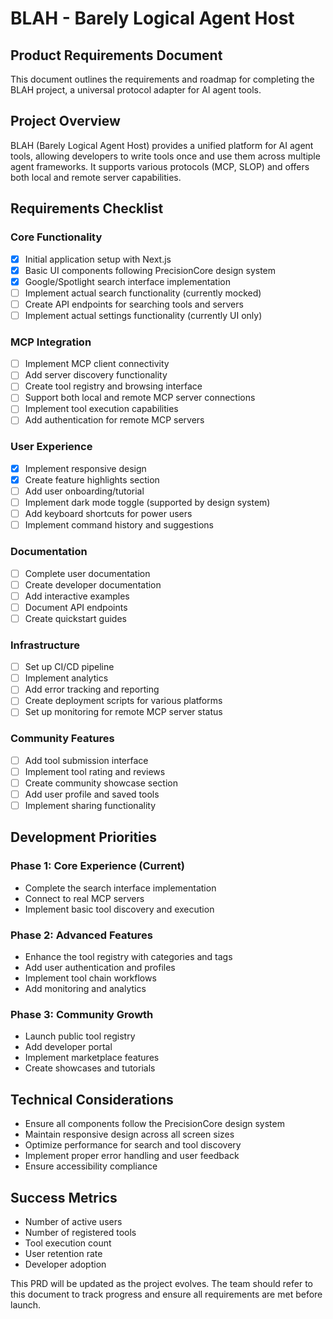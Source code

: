 # BLAH - Barely Logical Agent Host
## Product Requirements Document

This document outlines the requirements and roadmap for completing the BLAH project, a universal protocol adapter for AI agent tools.

## Project Overview
BLAH (Barely Logical Agent Host) provides a unified platform for AI agent tools, allowing developers to write tools once and use them across multiple agent frameworks. It supports various protocols (MCP, SLOP) and offers both local and remote server capabilities.

## Requirements Checklist

### Core Functionality
- [x] Initial application setup with Next.js
- [x] Basic UI components following PrecisionCore design system
- [x] Google/Spotlight search interface implementation
- [ ] Implement actual search functionality (currently mocked)
- [ ] Create API endpoints for searching tools and servers
- [ ] Implement actual settings functionality (currently UI only)

### MCP Integration
- [ ] Implement MCP client connectivity
- [ ] Add server discovery functionality
- [ ] Create tool registry and browsing interface
- [ ] Support both local and remote MCP server connections
- [ ] Implement tool execution capabilities
- [ ] Add authentication for remote MCP servers

### User Experience
- [x] Implement responsive design
- [x] Create feature highlights section
- [ ] Add user onboarding/tutorial
- [ ] Implement dark mode toggle (supported by design system)
- [ ] Add keyboard shortcuts for power users
- [ ] Implement command history and suggestions

### Documentation
- [ ] Complete user documentation
- [ ] Create developer documentation
- [ ] Add interactive examples
- [ ] Document API endpoints
- [ ] Create quickstart guides

### Infrastructure
- [ ] Set up CI/CD pipeline
- [ ] Implement analytics
- [ ] Add error tracking and reporting
- [ ] Create deployment scripts for various platforms
- [ ] Set up monitoring for remote MCP server status

### Community Features
- [ ] Add tool submission interface
- [ ] Implement tool rating and reviews
- [ ] Create community showcase section
- [ ] Add user profile and saved tools
- [ ] Implement sharing functionality

## Development Priorities

### Phase 1: Core Experience (Current)
- Complete the search interface implementation
- Connect to real MCP servers
- Implement basic tool discovery and execution

### Phase 2: Advanced Features
- Enhance the tool registry with categories and tags
- Add user authentication and profiles
- Implement tool chain workflows
- Add monitoring and analytics

### Phase 3: Community Growth
- Launch public tool registry
- Add developer portal
- Implement marketplace features
- Create showcases and tutorials

## Technical Considerations
- Ensure all components follow the PrecisionCore design system
- Maintain responsive design across all screen sizes
- Optimize performance for search and tool discovery
- Implement proper error handling and user feedback
- Ensure accessibility compliance

## Success Metrics
- Number of active users
- Number of registered tools
- Tool execution count
- User retention rate
- Developer adoption

This PRD will be updated as the project evolves. The team should refer to this document to track progress and ensure all requirements are met before launch.
